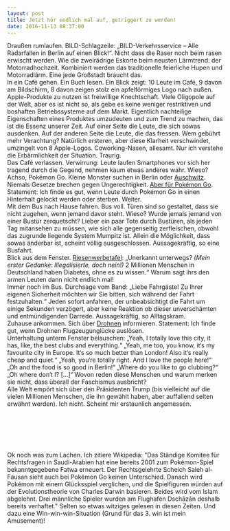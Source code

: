 ```yaml
---
layout: post
title: Jetzt hör endlich mal auf, getriggert zu werden!
date: 2016-11-13 08:37:00
---
```


Draußen rumlaufen. BILD-Schlagzeile: „BILD-Verkehrsservice – Alle Radarfallen in Berlin auf einen Blick!“. Nicht dass die Raser noch beim rasen erwischt werden. Wie die zweirädrige Eskorte beim neusten Lärmtrend: der Motorradhochzeit. Kombiniert werden das traditionelle feierliche Hupen und Motorradlärm. Eine jede Großstadt braucht das.<br>
In ein Café gehen. Ein Buch lesen. Ein Blick zeigt: 10 Leute im Café, 9 davon am Bildschirm, 8 davon zeigen stolz ein apfelförmiges Logo nach außen. Apple-Produkte zu nutzen ist freiwillige Knechtschaft. Viele Oligopole auf der Welt, aber es ist nicht so, als gebe es keine weniger restriktiven und boshaften Betriebssysteme auf dem Markt. Eigentlich nachteilige Eigenschaften eines Produktes umzudeuten und zum Trend zu machen, das ist die Essenz unserer Zeit. Auf einer Seite die Leute, die sich sowas ausdenken. Auf der anderen Seite die Leute, die das fressen. Wem gebührt mehr Verachtung? Natürlich ersteren, aber diese Klarheit verschwindet, umzingelt von 8 Apple-Logos. Coworking-Nasen, allesamt. Nur ich verstehe die Erbärmlichkeit der Situation. Traurig.<br>
Das Café verlassen. Verwirrung: Leute laufen Smartphones vor sich her tragend durch die Gegend, nehmen kaum etwas anderes wahr. Wieso? Achso, Pokémon Go. Kleine Monster suchen in Berlin oder [Auschwitz](http://www.br.de/puls/themen/netz/pokemon-go-im-kz-auschwitz-aufgetaucht-100.html). Niemals Gesetze brechen gegen Ungerechtigkeit. [Aber für Pokémon Go](http://arstechnica.co.uk/tech-policy/2016/07/pokemon-go-dont-trespass-cops/). Statement: Ich finde es gut, wenn Leute durch Pokémon Go in einen Hinterhalt gelockt werden oder sterben. Weiter.<br>
Mit dem Bus nach Hause fahren. Bus voll. Türen sind so gestaltet, dass sie nicht zugehen, wenn jemand davor steht. Wieso? Wurde jemals jemand von einer Bustür zerquetscht? Lieber ein paar Tote durch Bustüren, als jeden Tag mitansehen zu müssen, wie sich alle gegenseitig zerfleischen, obwohl das zugrunde liegende System Mumpitz ist. Allein die Möglichkeit, dass sowas änderbar ist, scheint völlig ausgeschlossen. Aussagekräftig, so eine Busfahrt.<br>
Blick aus dem Fenster. [Riesenwerbetafel](http://www.biermann-medizin.de/sites/default/files/styles/bildstreckefix/public/field/image/kampagnenmotiv.png?itok=09jHbr4l): „Unerkannt unterwegs? *(Mein erster Gedanke: Illegalisierte, doch nein!)* 2 Millionen Menschen in Deutschland haben Diabetes, ohne es zu wissen.“ Warum sagt ihrs den armen Leuten dann nicht endlich mal!<br>
Immer noch im Bus. Durchsage vom Band: „Liebe Fahrgäste! Zu Ihrer eigenen Sicherheit möchten wir Sie bitten, sich während der Fahrt festzuhalten.“ Jeden sofort anfahren, der unbeabsichtigt die Fahrt um einige Sekunden verzögert, aber keine Reaktion ob dieser unverschämten und  entmündigenden Darrede. Aussagekräftig, so Alltagskram.<br>
Zuhause ankommen. Sich über [Drohnen](http://www.taz.de/Drohnen-fliegen-lassen-in-Deutschland/!5346230/) informieren. Statement: Ich finde gut, wenn Drohnen Flugzeugunglücke auslösen.<br>
Unterhaltung unterm Fenster belauschen: „Yeah, I totally love this city, it has, like, the best clubs and everything.“ „Yeah, me too, you know, it‘s my favourite city in Europe. It‘s so much better than London! Also it‘s really cheap and quiet.“ „Yeah, you‘re totally right. And I love the people here!“ „Oh and the food is so good in Berlin!“ „Where do you like to go clubbing?“ „Oh where don‘t I? [...]“ Wovon reden diese Menschen und warum merken sie nicht, dass überall der Faschismus ausbricht?<br>
Alle Welt empört sich über den Präsidenten Trump (bis vielleicht auf die vielen Millionen Menschen, die ihn gewählt haben, aber auffallend selten erwähnt werden). Ich nicht. Scheint mir erstaunlich angemessen.<br><br><br><br><br><br><br>
Ok noch was zum Lachen. Ich zitiere Wikipedia: "Das Ständige Komitee für Rechtsfragen in Saudi-Arabien hat eine bereits 2001 zum Pokémon-Spiel bekanntgegebene Fatwa erneuert. Der Rechtsgelehrte Scheich Saleh al-Fausan sieht auch bei Pokémon Go keinen Unterschied. Danach wird Pokémon mit einem Glücksspiel verglichen, und die Spielfiguren würden auf der Evolutionstheorie von Charles Darwin basieren. Beides wird vom Islam abgelehnt. Drei männliche Spieler wurden am Flughafen Dschāzān deshalb bereits verhaftet." Selten so etwas witziges gelesen in diesen Zeiten. Und dazu eine Win-win-win-Situation (Grund für das 3. win ist mein Amusement)!
